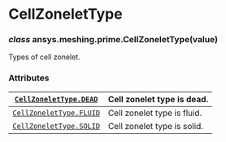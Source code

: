 <!-- vale off -->

<a id="cellzonelettype"></a>

# CellZoneletType

<a id="ansys.meshing.prime.CellZoneletType"></a>

### *class* ansys.meshing.prime.CellZoneletType(value)

Types of cell zonelet.

<!-- !! processed by numpydoc !! -->

### Attributes

| [`CellZoneletType.DEAD`](ansys.meshing.prime.CellZoneletType.DEAD.md#ansys.meshing.prime.CellZoneletType.DEAD)    | Cell zonelet type is dead.   |
|-------------------------------------------------------------------------------------------------------------------|------------------------------|
| [`CellZoneletType.FLUID`](ansys.meshing.prime.CellZoneletType.FLUID.md#ansys.meshing.prime.CellZoneletType.FLUID) | Cell zonelet type is fluid.  |
| [`CellZoneletType.SOLID`](ansys.meshing.prime.CellZoneletType.SOLID.md#ansys.meshing.prime.CellZoneletType.SOLID) | Cell zonelet type is solid.  |
<!-- vale on -->

